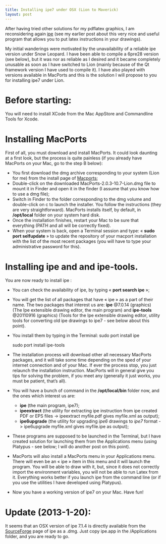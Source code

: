 ```yaml
---
title: Installing ipe7 under OSX (Lion to Maverick)
layout: post
---
```

After having tried other solutions for my pdflatex graphics, I am reconsidering again [ipe]  (see my earlier post about this very nice and useful program that allows you to put latex instructions in your drawings). 

My initial wanderings were motivated by the unavailability of a reliable ipe version under Snow Leopard. I have been able to compile a 6pre28 version (see below), but it was nor as reliable as I desired and it became completely unusable as soon as I have switched to Lion (mainly because of the Qt framework version I have used to compile it). I have also played with versions available in MacPorts and this is the solution I will propose to you for installing ipe7 under Lion.

# Before starting: 

You will need to install XCode from the Mac AppStore and Commandline Tools for Xcode.

# Installing MacPorts

First of all, you must download and install MacPorts. It could look daunting at a first look, but the process is quite painless (if you already have MacPorts on your Mac, go to the step B below):

- You first download the dmg archive corresponding to your system (Lion for me) from the install page of [Macports];
- Double-click on the downloaded MacPorts-2.0.3-10.7-Lion.dmg file to mount it in Finder and open it in the finder (I assume that you know how to use a dmg file);
- Switch in Finder to the folder corresponding to the dmg volume and double-click on c to launch the installer. You follow the instructions (they are very straightforward). MacPorts installs itself, by default, in **/opt/local** folder on your system hard disk.
- Once the installation finishes, restart your Mac to be sure that everything (PATH and all will be correctly fixed).
- When your system is back, open a Terminal session and type: « **sudo port selfupdate** » to update the repository of your macport installation with the list of the most recent packages (you will have to type your administrative password for this).

# Installing ipe and and ipe-tools. 

You are now ready to install ipe :

- You can check the availability of ipe, by typing « **port search ipe** »;
- You will get the list of all packages that have « ipe » as a part of their name. The two packages that interest us are: **ipe** @7.0.14 (graphics) (The Ipe extensible drawing editor, the main program) and **ipe-tools** @20110916 (graphics) (Tools for the Ipe extensible drawing editor, utility tools for converting old ipe drawings to ipe7 - see below about this point).
- You install them by typing in the Terminal:
    sudo port install ipe

    sudo port install ipe-tools

- The installation process will download other all necessary MacPorts packages, and it will take some time depending on the sped of your internet connection and of your Mac. If ever the process stop, you just relaunch the installation instruction. MacPorts will in general give you tips for solving the problem, if you meet any (generally it just works, you must be patient, that’s all).
- You will have a bunch of command in the **/opt/local/bin** folder now, and the ones which interest us are:
    - **ipe** (the main program, ipe7);
    - **ipeextract** (the utility for extracting ipe instruction from ipe created PDF or EPS files -> ipeextract myfile.pdf gives myfile.xml as output);
    - **ipe6upgrade** (the utility for upgrading *ipe6* drawings to *ipe7* format -> ipe6upgrade myfile.xml gives myfile.ipe as output);
- These programs are supposed to be launched in the Terminal, but I have created solution for launching them from the Applications menu (using Platypus - see below; I will do another post on this point).

- MacPorts will also install a MacPorts menu in your Applications menu. There will even be an « ipe » item in this menu and it will launch the program. You will be able to draw with it, but, since it does not correctly import the environment variables, you will not be able to run Latex from it. Everything works better if you launch ipe from the command line (or if you use the utilities I have developed using Platypus).
- Now you have a working version of ipe7 on your Mac. Have fun!

# Update (2013-1-20): 
It seems that an OSX version of ipe 7.1.4 is directly available from the [SourceForge] page of ipe as a .dmg. Just copy ipe.app in the /Applications folder, and you are ready to go.


[ipe]: http://ipe7.sourceforge.net/
[Macports]: http://www.macports.org/install.php
[SourceForge]: http://sourceforge.net/projects/ipe7/
